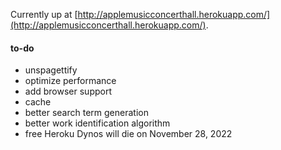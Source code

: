 Currently up at [http://applemusicconcerthall.herokuapp.com/](http://applemusicconcerthall.herokuapp.com/).

#### to-do
- unspagettify
- optimize performance
- add browser support
- cache
- better search term generation
- better work identification algorithm
- free Heroku Dynos will die on November 28, 2022